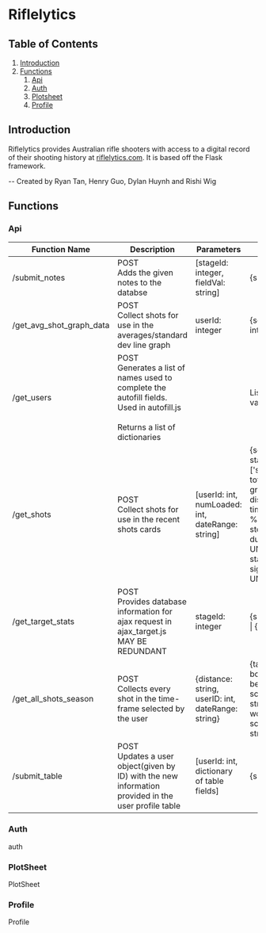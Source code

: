# Riflelytics
## Table of Contents
1. [Introduction](#introduction)
2. [Functions](#functions)
   1. [Api](#functions_api)
   2. [Auth](#functions_auth)
   3. [Plotsheet](#functions_plotsheet)
   4. [Profile](#functions_profile)

<a name="introduction"></a>
## Introduction
Riflelytics provides Australian rifle shooters with access to a digital record of their shooting history at 
[riflelytics.com](https://www.riflelytics.com/). It is based off the Flask framework.


-- Created by Ryan Tan, Henry Guo, Dylan Huynh and Rishi Wig

<a name="functions"></a>
## Functions

<a name="functions_api"></a>
### Api
| Function Name            | Description                                                                                                                            | Parameters                                                    | Output                                                                                                                                                                                                                                      |
|--------------------------|----------------------------------------------------------------------------------------------------------------------------------------|---------------------------------------------------------------|---------------------------------------------------------------------------------------------------------------------------------------------------------------------------------------------------------------------------------------------|
| /submit_notes            | POST<br/>Adds the given notes to the databse                                                                                           | [stageId: integer, <br/>fieldVal: string]                     | {success: 'success'}                                                                                                                                                                                                                        |
| /get_avg_shot_graph_data | POST<br/>Collect shots for use in the averages/standard dev line graph                                                                 | userId: integer                                               | {scores: int[], times: int[], sd: int[]}                                                                                                                                                                                                    |
| /get_users               | POST<br/>Generates a list of names used to complete the autofill fields. Used in autofill.js <br/><br/> Returns a list of dictionaries |                                                               | List of {label: string, value: string}                                                                                                                                                                                                      |
| /get_shots               | POST<br/>Collect shots for use in the recent shots cards                                                                               | [userId: int,<br/>numLoaded: int,<br/>dateRange: string]      | {scores: stage.format_shots()['scores'],<br/> totalScore: string, <br/> groupSize: int, <br/> distance: string, <br/> timestamp: '%d %b %Y %I:%M %p', <br/> std: int, <br/> duration: UNKNOWN, <br/> stageId: int, <br/> sighters: UNKNOWN} |
| /get_target_stats        | POST<br/>Provides database information for ajax request in ajax_target.js<br/>MAY BE REDUNDANT                                         | stageId: integer                                              | {success: 'success'} &#124; {error: 'userID'}                                                                                                                                                                                               |
| /get_all_shots_season    | POST<br/>Collects every shot in the time-frame selected by the user                                                                    | {distance: string,<br/> userID: int, <br/> dateRange: string} | {target, <br/> boxPlot: int[], <br/> bestStage: {id: int, score: int, time: string}, <br/> worstStage: {id: int, score: int, time: string}}                                                                                                 |
| /submit_table            | POST<br/>Updates a user object(given by ID) with the new information provided in the user profile table                                | [userId: int, dictionary of table fields]                     | {success: 'success'}                                                                                                                                                                                                                        |

<a name="functions_auth"></a>
### Auth
auth

<a name="functions_plotsheet"></a>
### PlotSheet
PlotSheet
<a name="functions_profile"></a>

### Profile
Profile
